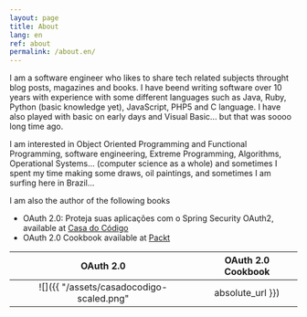 ```yaml
---
layout: page
title: About
lang: en
ref: about
permalink: /about.en/
---
```


I am a software engineer who likes to share tech related subjects throught blog posts, magazines and books. I have beend writing software over 10 years with experience with some different languages such as Java, Ruby, Python (basic knowledge yet), JavaScript, PHP5 and C language. I have also played with basic on early days and Visual Basic... but that was soooo long time ago.

I am interested in Object Oriented Programming and Functional Programming, software engineering, Extreme Programming, Algorithms, Operational Systems... (computer science as a whole) and sometimes I spent my time making some draws, oil paintings, and sometimes I am surfing here in Brazil...

I am also the author of the following books
- OAuth 2.0: Proteja suas aplicações com o Spring Security OAuth2, available at [Casa do Código](https://www.casadocodigo.com.br/products/livro-oauth)
- OAuth 2.0 Cookbook available at [Packt](https://www.packtpub.com/virtualization-and-cloud/oauth-20-cookbook)


OAuth 2.0                  |  OAuth 2.0 Cookbook
:-------------------------:|:-------------------------:
![]({{ "/assets/casadocodigo-scaled.png" | absolute_url }})  |  ![]({{ "/assets/packt-scaled.png" | absolute_url }})

